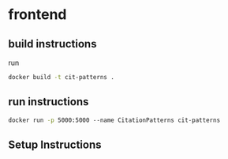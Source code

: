 # frontend

## build instructions

run
```bash
docker build -t cit-patterns .
```

## run instructions
```bash
docker run -p 5000:5000 --name CitationPatterns cit-patterns
```

## Setup Instructions
